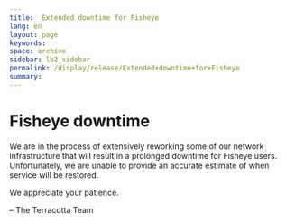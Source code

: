 ```yaml
---
title:  Extended downtime for Fisheye  
lang: en
layout: page
keywords:
space: archive
sidebar: lb2_sidebar
permalink: /display/release/Extended+downtime+for+Fisheye
summary:
---
```


Fisheye downtime
================

We are in the process of extensively reworking some of our network infrastructure that will result in a prolonged downtime for Fisheye users. Unfortunately, we are unable to provide an accurate estimate of when service will be restored.

We appreciate your patience.

– The Terracotta Team


